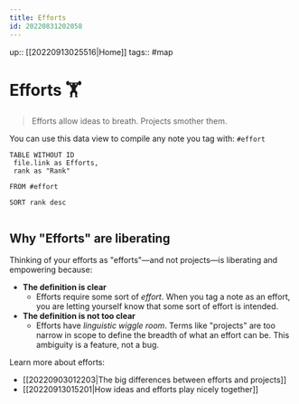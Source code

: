```yaml
---
title: Efforts
id: 20220831202058
---
```

up:: [[20220913025516|Home]]
tags:: #map

# Efforts 🏋️
> Efforts allow ideas to breath. Projects smother them.

You can use this data view to compile any note you tag with: `#effort`

``` dataview
TABLE WITHOUT ID
 file.link as Efforts,
 rank as "Rank"

FROM #effort

SORT rank desc


```


## Why "Efforts" are liberating
Thinking of your efforts as "efforts"—and not projects—is liberating and empowering because:

- **The definition is clear** 
    - Efforts require some sort of *effort*. When you tag a note as an effort, you are letting yourself know that some sort of effort is intended.
- **The definition is not too clear**
    - Efforts have _linguistic wiggle room_. Terms like "projects" are too narrow in scope to define the breadth of what an effort can be. This ambiguity is a feature, not a bug.

Learn more about efforts:

- [[20220903012203|The big differences between efforts and projects]]
- [[20220913015201|How ideas and efforts play nicely together]]